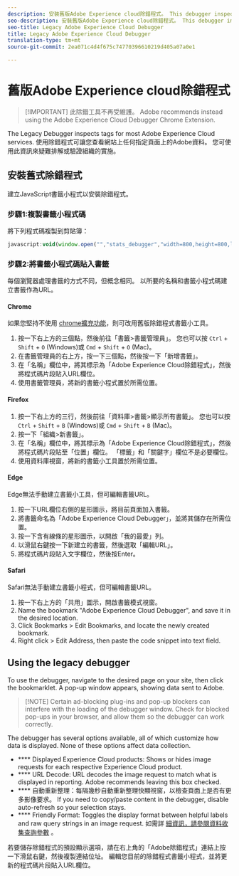```yaml
---
description: 安裝舊版Adobe Experience cloud除錯程式。 This debugger inspects tags for the Analytics, Target, Advertising Cloud, Identity Service, DTM, and Launch.
seo-description: 安裝舊版Adobe Experience cloud除錯程式。 This debugger inspects tags for the Analytics, Target, Advertising Cloud, Identity Service, DTM, and Launch.
seo-title: Legacy Adobe Experience Cloud Debugger
title: Legacy Adobe Experience Cloud Debugger
translation-type: tm+mt
source-git-commit: 2ea071c4d4f675c74770396610219d405a07a0e1

---
```



# 舊版Adobe Experience cloud除錯程式

> [!IMPORTANT] 此除錯工具不再受維護。 Adobe recommends instead using the Adobe Experience Cloud Debugger Chrome Extension.[](https://docs.adobe.com/content/help/en/debugger/using/experience-cloud-debugger.html)

The Legacy Debugger inspects tags for most Adobe Experience Cloud services. 使用除錯程式可讓您查看網站上任何指定頁面上的Adobe資料。 您可使用此資訊來疑難排解或驗證組織的實施。

## 安裝舊式除錯程式

建立JavaScript書籤小程式以安裝除錯程式。

### 步驟1:複製書籤小程式碼

將下列程式碼複製到剪貼簿：

```JavaScript
javascript:void(window.open("","stats_debugger","width=800,height=800,location=0,menubar=0,status=1,toolbar=0,resizable=1,scrollbars=1").document.write("<script language=\"JavaScript\" id=dbg src=\"https://www.adobetag.com/d1/digitalpulsedebugger/live/DPD.js\"></"+"script>"+"<script language=\"JavaScript\">window.focus();</script>"));
```

### 步驟2:將書籤小程式碼貼入書籤

每個瀏覽器處理書籤的方式不同，但概念相同。 以所要的名稱和書籤小程式碼建立書籤作為URL。

#### Chrome

如果您堅持不使用 [chrome擴充功能](https://docs.adobe.com/content/help/en/debugger/using/experience-cloud-debugger.html)，則可改用舊版除錯程式書籤小工具。

1. 按一下右上方的三個點，然後前往「書籤&gt;書籤管理員」。 您也可以按 `Ctrl` + `Shift` + `O` (Windows)或 `Cmd` + `Shift` + `O` (Mac)。
2. 在書籤管理員的右上方，按一下三個點，然後按一下「新增書籤」。
3. 在「名稱」欄位中，將其標示為「Adobe Experience Cloud除錯程式」，然後將程式碼片段貼入URL欄位。
4. 使用書籤管理員，將新的書籤小程式置於所需位置。

#### Firefox

1. 按一下右上方的三行，然後前往「資料庫&gt;書籤&gt;顯示所有書籤」。 您也可以按 `Ctrl` + `Shift` + `B` (Windows)或 `Cmd` + `Shift` + `B` (Mac)。
2. 按一下「組織&gt;新書籤」。
3. 在「名稱」欄位中，將其標示為「Adobe Experience Cloud除錯程式」，然後將程式碼片段貼至「位置」欄位。 「標籤」和「關鍵字」欄位不是必要欄位。
4. 使用資料庫視窗，將新的書籤小工具置於所需位置。

#### Edge

Edge無法手動建立書籤小工具，但可編輯書籤URL。

1. 按一下URL欄位右側的星形圖示，將目前頁面加入書籤。
2. 將書籤命名為「Adobe Experience Cloud Debugger」，並將其儲存在所需位置。
3. 按一下含有線條的星形圖示，以開啟「我的最愛」列。
4. 以滑鼠右鍵按一下新建立的書籤，然後選取「編輯URL」。
5. 將程式碼片段貼入文字欄位，然後按Enter。

#### Safari

Safari無法手動建立書籤小程式，但可編輯書籤URL。

1. 按一下右上方的「共用」圖示，開啟書籤模式視窗。
2. Name the bookmark "Adobe Experience Cloud Debugger", and save it in the desired location.
3. Click Bookmarks &gt; Edit Bookmarks, and locate the newly created bookmark.
4. Right click &gt; Edit Address, then paste the code snippet into text field.

## Using the legacy debugger

To use the debugger, navigate to the desired page on your site, then click the bookmarklet. A pop-up window appears, showing data sent to Adobe.

> [!NOTE] Certain ad-blocking plug-ins and pop-up blockers can interfere with the loading of the debugger window. Check for blocked pop-ups in your browser, and allow them so the debugger can work correctly.

The debugger has several options available, all of which customize how data is displayed. None of these options affect data collection.

* **** Displayed Experience Cloud products: Shows or hides image requests for each respective Experience Cloud product.
* **** URL Decode: URL decodes the image request to match what is displayed in reporting. Adobe recommends leaving this box checked.
* **** 自動重新整理：每隔幾秒自動重新整理快顯視窗，以檢查頁面上是否有更多影像要求。 If you need to copy/paste content in the debugger, disable auto-refresh so your selection stays.
* **** Friendly Format: Toggles the display format between helpful labels and raw query strings in an image request. 如需詳 [細資訊，請參閱資料收集查詢參數](../js-implementation/data-collection/query-parameters.md) 。

若要儲存除錯程式的預設顯示選項，請在右上角的「Adobe除錯程式」連結上按一下滑鼠右鍵，然後複製連結位址。 編輯您目前的除錯程式書籤小程式，並將更新的程式碼片段貼入URL欄位。
